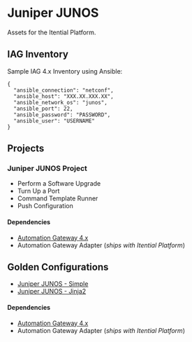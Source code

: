 # Juniper JUNOS
Assets for the Itential Platform.

## IAG Inventory
Sample IAG 4.x Inventory using Ansible:
```
{
  "ansible_connection": "netconf",
  "ansible_host": "XXX.XX.XXX.XX",
  "ansible_network_os": "junos",
  "ansible_port": 22,
  "ansible_password": "PASSWORD",
  "ansible_user": "USERNAME"
}
```

## Projects
### Juniper JUNOS Project
- Perform a Software Upgrade
- Turn Up a Port
- Command Template Runner
- Push Configuration

#### Dependencies
- [Automation Gateway 4.x](https://www.itential.com/automation-gateway/)
- Automation Gateway Adapter (_ships with Itential Platform_)

## Golden Configurations
- [Juniper JUNOS - Simple](./Golden%20Configurations/Juniper%20JUNOS%20-%20Simple.json)
- [Juniper JUNOS - Jinja2](./Golden%20Configurations/Juniper%20JUNOS%20-%20Jinja2.json)

#### Dependencies
- [Automation Gateway 4.x](https://www.itential.com/automation-gateway/)
- Automation Gateway Adapter (_ships with Itential Platform_)
